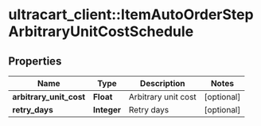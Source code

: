 # ultracart_client::ItemAutoOrderStepArbitraryUnitCostSchedule

## Properties
Name | Type | Description | Notes
------------ | ------------- | ------------- | -------------
**arbitrary_unit_cost** | **Float** | Arbitrary unit cost | [optional] 
**retry_days** | **Integer** | Retry days | [optional] 


